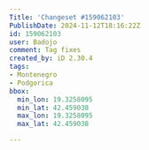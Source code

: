 ```yaml
---
Title: 'Changeset #159062103'
PublishDate: 2024-11-12T18:16:22Z
id: 159062103
user: Badojo
comment: Tag fixes
created_by: iD 2.30.4
tags:
- Montenegro
- Podgorica
bbox:
  min_lon: 19.3258095
  min_lat: 42.459038
  max_lon: 19.3258095
  max_lat: 42.459038

---
```

